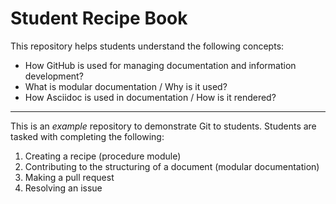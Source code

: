 # Student Recipe Book

This repository helps students understand the following concepts:
* How GitHub is used for managing documentation and information development?
* What is modular documentation / Why is it used?
* How Asciidoc is used in documentation / How is it rendered?
___________________________________________________________________________________________________________________

This is an _example_ repository to demonstrate Git to students. Students are tasked with completing the following:
1) Creating a recipe (procedure module) 
3) Contributing to the structuring of a document (modular documentation)
4) Making a pull request
5) Resolving an issue


